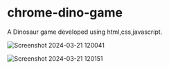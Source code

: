 # chrome-dino-game

A Dinosaur game developed using html,css,javascript.

![Screenshot 2024-03-21 120041](https://github.com/sandeshgowdav/chrome-dino-game/assets/119774281/41db49b4-042a-41b3-9751-4e0989438288)


![Screenshot 2024-03-21 120151](https://github.com/sandeshgowdav/chrome-dino-game/assets/119774281/ee5d6008-639a-4c17-8dee-6e03d2f6b795)
